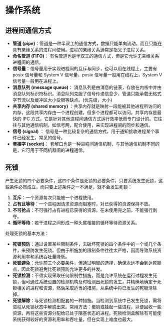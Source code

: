 # 操作系统

## 进程间通信方式 
* **管道 (pipe)**：管道是一种半双工的通信方式，数据只能单向流动，而且只能在具有亲缘关系的进程间使用。进程的亲缘关系通常是指父子进程关系。
* **命名管道 (FIFO)**： 有名管道也是半双工的通信方式，但是它允许无亲缘关系进程间的通信。
* **信号量**：信号量用于实现进程间的互斥与同步，也可以用在线程上，主要有 posix 信号量和 System V 信号量，posix 信号量一般用在线程上，System V 信号量一般用在进程上。
* **消息队列 (message queue)**： 消息队列是由消息的链表，存放在内核中并由消息队列标识符标识。消息队列克服了信号传递信息少、管道只能承载无格式字节流以及缓冲区大小受限等缺点。(优先级，大小)
* **共享内存 (shared memory)** ：共享内存就是映射一段能被其他进程所访问的内存，这段共享内存由一个进程创建，但多个进程都可以访问。共享内存是最快的 IPC 方式，它是针对其他进程间通信方式运行效率低而专门设计的。它往往与其他通信机制，如信号两，配合使用，来实现进程间的同步和通信。
* **信号 (signal)** ： 信号是一种比较复杂的通信方式，用于通知接收进程某个事件已经发生，常见的信号。
* **套接字 (socket)**： 套解口也是一种进程间通信机制，与其他通信机制不同的是，它可用于不同机器间的进程通信。

## 死锁
产生死锁的四个必要条件，这四个条件是死锁的必要条件，只要系统发生死锁，这些条件必然成立，而只要上述条件之一不满足，就不会发生死锁：
  1. **互斥**：一个资源每次只能被一个进程使用。
  2. **占有且等待**：一个进程因请求资源而阻塞时，对已获得的资源保持不放。
  3. **不可抢占**：不可强行占有进程已获得的资源，在未使用完之前，不能强行剥夺。
  4. **循环等待**：若干进程之间形成一种头尾相接的循环等待资源关系。  
  

处理死锁的基本方法：
  * **死锁预防**：通过设置某些限制条件，去破坏死锁的四个条件中的一个或几个条件，来预防发生死锁。但由于所施加的限制条件往往太严格，因而导致系统资源利用率和系统吞吐量降低。
  * **死锁避免**：允许前三个必要条件，但通过明智的选择，确保永远不会到达死锁点，因此死锁避免比死锁预防允许更多的并发。
  * **死锁检测**：不须实现采取任何限制性措施，而是允许系统在运行过程发生死锁，但可通过系统设置的检测机构及时检测出死锁的发生，并精确地确定于死锁相关的进程和资源，然后采取适当的措施，从系统中将已发生的死锁清除掉。
  * **死锁解除**：与死锁检测相配套的一种措施。当检测到系统中已发生死锁，需将进程从死锁状态中解脱出来。常用方法：撤销或挂起一些进程，以便回收一些资源，再将这些资源分配给已处于阻塞状态的进程。死锁检测盒解除有可能使系统获得较好的资源利用率和吞吐量，但在实现上难度也最大。
